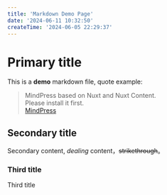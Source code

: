 ```yaml
---
title: 'Markdown Demo Page'
date: '2024-06-11 10:32:50'
createTime: '2024-06-05 22:29:37'
---
```


<!-- Content of the page -->
# Primary title
This is a **demo** markdown file, quote example:

>MindPress based on Nuxt and Nuxt Content.  
>Please install it first.  
>[MindPress](https://github.com/aborn/mindpress "MindPress")

## Secondary title
Secondary content, *dealing* content，~~strikethrough~~。

### Third title 
Third title